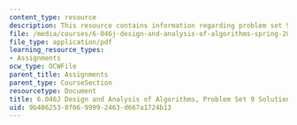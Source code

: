 ```yaml
---
content_type: resource
description: This resource contains information regarding problem set 9 solution.
file: /media/courses/6-046j-design-and-analysis-of-algorithms-spring-2012/9b4862538f0699992463d667a1724b13_MIT6_046JS12_ps9_sol.pdf
file_type: application/pdf
learning_resource_types:
- Assignments
ocw_type: OCWFile
parent_title: Assignments
parent_type: CourseSection
resourcetype: Document
title: 6.046J Design and Analysis of Algorithms, Problem Set 9 Solutions
uid: 9b486253-8f06-9999-2463-d667a1724b13
---
```

